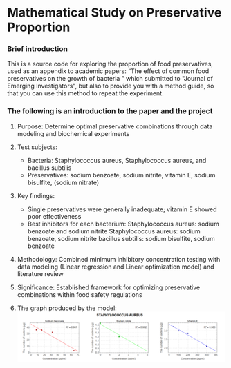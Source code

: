 # Mathematical Study on Preservative Proportion

### Brief introduction
This is a source code for exploring the proportion of food preservatives, used as an appendix to academic papers: “The effect of common food preservatives on the growth of bacteria ” which submitted to "Journal of Emerging Investigators", but also to provide you with a method guide, so that you can use this method to repeat the experiment.

### The following is an introduction to the paper and the project
1. Purpose: Determine optimal preservative combinations through data modeling and biochemical experiments

2. Test subjects:
   - Bacteria: Staphylococcus aureus, Staphylococcus aureus, and bacillus subtilis
   - Preservatives: sodium benzoate, sodium nitrite, vitamin E, sodium bisulfite, (sodium nitrate)

3. Key findings:
   - Single preservatives were generally inadequate; vitamin E showed poor effectiveness
   - Best inhibitors for each bacterium:
    Staphylococcus aureus: sodium benzoate and sodium nitrite
   Staphylococcus aureus: sodium benzoate, sodium nitrite
    bacillus subtilis: sodium bisulfite, sodium benzoate

4. Methodology: Combined minimum inhibitory concentration testing with data modeling (Linear regression and Linear optimization model) and literature review

5. Significance: Established framework for optimizing preservative combinations within food safety regulations

6. The graph produced by the model:
![](https://github.com/dorisgyl/PresvRatio/blob/main/staphylococcus_aureus.png)
